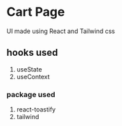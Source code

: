 # Cart Page
UI made using React and Tailwind css

## hooks used
1. useState
2. useContext

### package used
1. react-toastify
2. tailwind
